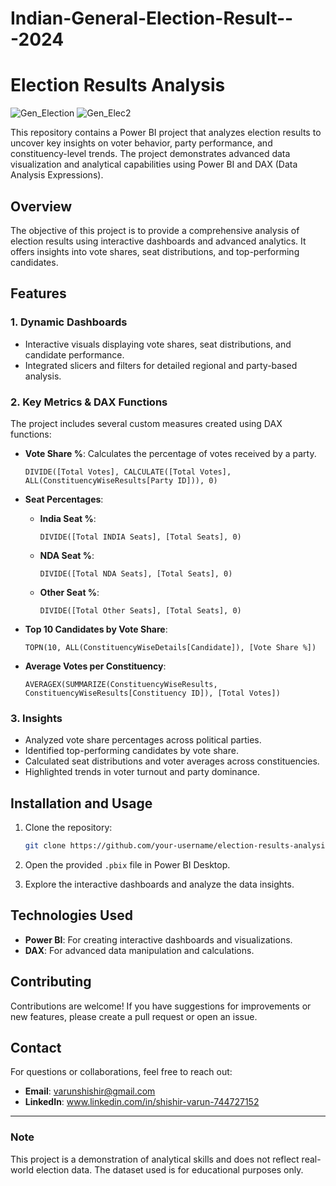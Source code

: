 # Indian-General-Election-Result---2024
# Election Results Analysis

![Gen_Election](https://github.com/user-attachments/assets/adf7db51-b844-433a-bb56-9511b7fb9943)
![Gen_Elec2](https://github.com/user-attachments/assets/12b75b0b-ca33-4c64-9971-b634e49afd23)


This repository contains a Power BI project that analyzes election results to uncover key insights on voter behavior, party performance, and constituency-level trends. The project demonstrates advanced data visualization and analytical capabilities using Power BI and DAX (Data Analysis Expressions).

## Overview
The objective of this project is to provide a comprehensive analysis of election results using interactive dashboards and advanced analytics. It offers insights into vote shares, seat distributions, and top-performing candidates.

## Features
### 1. **Dynamic Dashboards**
- Interactive visuals displaying vote shares, seat distributions, and candidate performance.
- Integrated slicers and filters for detailed regional and party-based analysis.

### 2. **Key Metrics & DAX Functions**
The project includes several custom measures created using DAX functions:

- **Vote Share %**: Calculates the percentage of votes received by a party.
  ```DAX
  DIVIDE([Total Votes], CALCULATE([Total Votes], ALL(ConstituencyWiseResults[Party ID])), 0)
  ```

- **Seat Percentages**:
  - **India Seat %**:
    ```DAX
    DIVIDE([Total INDIA Seats], [Total Seats], 0)
    ```
  - **NDA Seat %**:
    ```DAX
    DIVIDE([Total NDA Seats], [Total Seats], 0)
    ```
  - **Other Seat %**:
    ```DAX
    DIVIDE([Total Other Seats], [Total Seats], 0)
    ```

- **Top 10 Candidates by Vote Share**:
  ```DAX
  TOPN(10, ALL(ConstituencyWiseDetails[Candidate]), [Vote Share %])
  ```

- **Average Votes per Constituency**:
  ```DAX
  AVERAGEX(SUMMARIZE(ConstituencyWiseResults, ConstituencyWiseResults[Constituency ID]), [Total Votes])
  ```

### 3. **Insights**
- Analyzed vote share percentages across political parties.
- Identified top-performing candidates by vote share.
- Calculated seat distributions and voter averages across constituencies.
- Highlighted trends in voter turnout and party dominance.

## Installation and Usage
1. Clone the repository:
   ```bash
   git clone https://github.com/your-username/election-results-analysis.git
   ```

2. Open the provided `.pbix` file in Power BI Desktop.

3. Explore the interactive dashboards and analyze the data insights.

## Technologies Used
- **Power BI**: For creating interactive dashboards and visualizations.
- **DAX**: For advanced data manipulation and calculations.

## Contributing
Contributions are welcome! If you have suggestions for improvements or new features, please create a pull request or open an issue.


## Contact
For questions or collaborations, feel free to reach out:
- **Email**: varunshishir@gmail.com
- **LinkedIn**: www.linkedin.com/in/shishir-varun-744727152

---
### Note
This project is a demonstration of analytical skills and does not reflect real-world election data. The dataset used is for educational purposes only.

